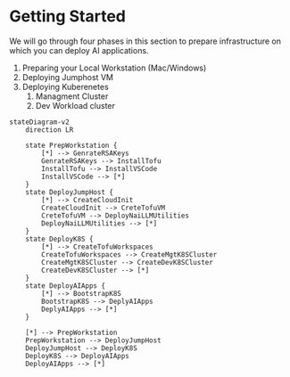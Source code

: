 # Getting Started

We will go through four phases in this section to prepare infrastructure on which you can deploy AI applications.

1. Preparing your Local Workstation (Mac/Windows)
2. Deploying Jumphost VM
3. Deploying Kuberenetes
   1. Managment Cluster
   2. Dev Workload cluster

```mermaid
stateDiagram-v2
    direction LR
    
    state PrepWorkstation {
        [*] --> GenrateRSAKeys
        GenrateRSAKeys --> InstallTofu
        InstallTofu --> InstallVSCode
        InstallVSCode --> [*]
    }
    state DeployJumpHost {
        [*] --> CreateCloudInit
        CreateCloudInit --> CreteTofuVM
        CreteTofuVM --> DeployNaiLLMUtilities
        DeployNaiLLMUtilities --> [*]
    }
    state DeployK8S {
        [*] --> CreateTofuWorkspaces
        CreateTofuWorkspaces --> CreateMgtK8SCluster
        CreateMgtK8SCluster --> CreateDevK8SCluster
        CreateDevK8SCluster --> [*]
    }
    state DeployAIApps {
        [*] --> BootstrapK8S
        BootstrapK8S --> DeplyAIApps
        DeplyAIApps --> [*]
    }

    [*] --> PrepWorkstation
    PrepWorkstation --> DeployJumpHost
    DeployJumpHost --> DeployK8S
    DeployK8S --> DeployAIApps
    DeployAIApps --> [*]
```
